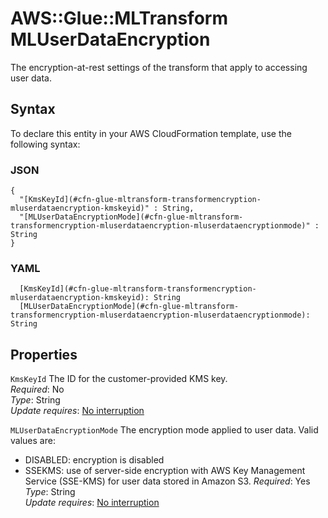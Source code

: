 # AWS::Glue::MLTransform MLUserDataEncryption<a name="aws-properties-glue-mltransform-transformencryption-mluserdataencryption"></a>

The encryption\-at\-rest settings of the transform that apply to accessing user data\.

## Syntax<a name="aws-properties-glue-mltransform-transformencryption-mluserdataencryption-syntax"></a>

To declare this entity in your AWS CloudFormation template, use the following syntax:

### JSON<a name="aws-properties-glue-mltransform-transformencryption-mluserdataencryption-syntax.json"></a>

```
{
  "[KmsKeyId](#cfn-glue-mltransform-transformencryption-mluserdataencryption-kmskeyid)" : String,
  "[MLUserDataEncryptionMode](#cfn-glue-mltransform-transformencryption-mluserdataencryption-mluserdataencryptionmode)" : String
}
```

### YAML<a name="aws-properties-glue-mltransform-transformencryption-mluserdataencryption-syntax.yaml"></a>

```
  [KmsKeyId](#cfn-glue-mltransform-transformencryption-mluserdataencryption-kmskeyid): String
  [MLUserDataEncryptionMode](#cfn-glue-mltransform-transformencryption-mluserdataencryption-mluserdataencryptionmode): String
```

## Properties<a name="aws-properties-glue-mltransform-transformencryption-mluserdataencryption-properties"></a>

`KmsKeyId`  <a name="cfn-glue-mltransform-transformencryption-mluserdataencryption-kmskeyid"></a>
The ID for the customer\-provided KMS key\.  
*Required*: No  
*Type*: String  
*Update requires*: [No interruption](https://docs.aws.amazon.com/AWSCloudFormation/latest/UserGuide/using-cfn-updating-stacks-update-behaviors.html#update-no-interrupt)

`MLUserDataEncryptionMode`  <a name="cfn-glue-mltransform-transformencryption-mluserdataencryption-mluserdataencryptionmode"></a>
The encryption mode applied to user data\. Valid values are:  
+ DISABLED: encryption is disabled
+ SSEKMS: use of server\-side encryption with AWS Key Management Service \(SSE\-KMS\) for user data stored in Amazon S3\.
*Required*: Yes  
*Type*: String  
*Update requires*: [No interruption](https://docs.aws.amazon.com/AWSCloudFormation/latest/UserGuide/using-cfn-updating-stacks-update-behaviors.html#update-no-interrupt)